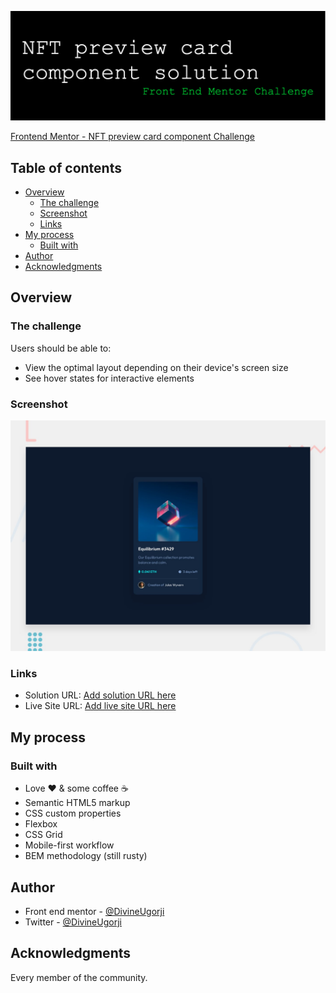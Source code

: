 ![Header](./images/github-header-image.png)

[Frontend Mentor - NFT preview card component Challenge](https://www.frontendmentor.io/challenges/nft-preview-card-component-SbdUL_w0U)

## Table of contents

- [Overview](#overview)
  - [The challenge](#the-challenge)
  - [Screenshot](#screenshot)
  - [Links](#links)
- [My process](#my-process)
  - [Built with](#built-with)
- [Author](#author)
- [Acknowledgments](#acknowledgments)

## Overview

### The challenge

Users should be able to:

- View the optimal layout depending on their device's screen size
- See hover states for interactive elements

### Screenshot

![](design/desktop-preview.jpg)

### Links

- Solution URL: [Add solution URL here](https://your-solution-url.com)
- Live Site URL: [Add live site URL here](https://your-live-site-url.com)

## My process

### Built with

- Love ❤️ & some coffee ☕
- Semantic HTML5 markup
- CSS custom properties
- Flexbox
- CSS Grid
- Mobile-first workflow
- BEM methodology (still rusty)

## Author

- Front end mentor - [@DivineUgorji](https://www.frontendmentor.io/profile/DivineUgorji)
- Twitter - [@DivineUgorji](https://www.twitter.com/DivineUgorji)

## Acknowledgments

Every member of the community.
